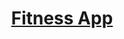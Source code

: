 <h1 align="center">
<a href="https://fitness-app-26cb1.firebaseapp.com/" target="_blank">Fitness App</a>
</h1>
